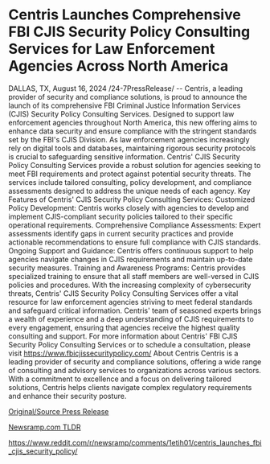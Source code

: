 # Centris Launches Comprehensive FBI CJIS Security Policy Consulting Services for Law Enforcement Agencies Across North America

DALLAS, TX, August 16, 2024 /24-7PressRelease/ -- Centris, a leading provider of security and compliance solutions, is proud to announce the launch of its comprehensive FBI Criminal Justice Information Services (CJIS) Security Policy Consulting Services. Designed to support law enforcement agencies throughout North America, this new offering aims to enhance data security and ensure compliance with the stringent standards set by the FBI's CJIS Division.  As law enforcement agencies increasingly rely on digital tools and databases, maintaining rigorous security protocols is crucial to safeguarding sensitive information. Centris' CJIS Security Policy Consulting Services provide a robust solution for agencies seeking to meet FBI requirements and protect against potential security threats. The services include tailored consulting, policy development, and compliance assessments designed to address the unique needs of each agency.  Key Features of Centris' CJIS Security Policy Consulting Services:  Customized Policy Development: Centris works closely with agencies to develop and implement CJIS-compliant security policies tailored to their specific operational requirements.  Comprehensive Compliance Assessments: Expert assessments identify gaps in current security practices and provide actionable recommendations to ensure full compliance with CJIS standards.  Ongoing Support and Guidance: Centris offers continuous support to help agencies navigate changes in CJIS requirements and maintain up-to-date security measures.  Training and Awareness Programs: Centris provides specialized training to ensure that all staff members are well-versed in CJIS policies and procedures.  With the increasing complexity of cybersecurity threats, Centris' CJIS Security Policy Consulting Services offer a vital resource for law enforcement agencies striving to meet federal standards and safeguard critical information. Centris' team of seasoned experts brings a wealth of experience and a deep understanding of CJIS requirements to every engagement, ensuring that agencies receive the highest quality consulting and support.  For more information about Centris' FBI CJIS Security Policy Consulting Services or to schedule a consultation, please visit https://www.fbicjissecuritypolicy.com/  About Centris  Centris is a leading provider of security and compliance solutions, offering a wide range of consulting and advisory services to organizations across various sectors. With a commitment to excellence and a focus on delivering tailored solutions, Centris helps clients navigate complex regulatory requirements and enhance their security posture. 

[Original/Source Press Release](https://www.24-7pressrelease.com/press-release/513427/centris-launches-comprehensive-fbi-cjis-security-policy-consulting-services-for-law-enforcement-agencies-across-north-america)
                    

[Newsramp.com TLDR](None) 

https://www.reddit.com/r/newsramp/comments/1etih01/centris_launches_fbi_cjis_security_policy/
